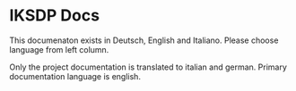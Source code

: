 # IKSDP Docs


This documenaton exists in Deutsch, English and Italiano. Please choose language from left column.

Only the project documentation is translated to italian and german. Primary documentation language is english.
